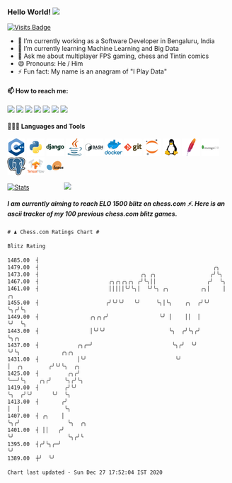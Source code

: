   ### Hello World!  <img src="https://github.com/sciencepal/sciencepal/blob/master/assets/Hi.gif" width="29px">
  [![Visits Badge](https://badges.pufler.dev/visits/sciencepal/sciencepal)](https://badges.pufler.dev/visits/sciencepal/sciencepal)
  
  - 🔭 I’m currently working as a Software Developer in Bengaluru, India
  - 🌱 I’m currently learning Machine Learning and Big Data
  - 💬 Ask me about multiplayer FPS gaming, chess and Tintin comics
  - 😄 Pronouns: He / Him
  - ⚡ Fun fact: My name is an anagram of "I Play Data"
  
  #### 📫 How to reach me:   
  [<img src="https://upload.wikimedia.org/wikipedia/commons/8/83/Steam_icon_logo.svg" width="3.5%"/>](https://steamcommunity.com/id/mongocds/)
  [<img src="https://github.com/sciencepal/sciencepal/blob/master/assets/discord-round.svg" width="3.5%"/>](https://discord.gg/MnUUbHe)
  [<img src="https://img.icons8.com/color/48/000000/twitter.png" width="3.5%"/>](https://twitter.com/sciencepal)
  [<img src="https://img.icons8.com/color/48/000000/linkedin.png" width="3.5%"/>](https://www.linkedin.com/in/adityapal1/)
  [<img src="https://img.icons8.com/fluent/48/000000/facebook-new.png" width="3.5%"/>](https://www.facebook.com/sciencepal/)
  [<img src="https://img.icons8.com/fluent/48/000000/instagram-new.png" width="3.5%"/>](https://www.instagram.com/aditya_sciencepal/)
  <a href="mailto:aditya.pal.science@gmail.com"> <img src="https://img.icons8.com/fluent/48/000000/gmail.png" width="3.5%"/> </a>
  
  #### 👨🏻‍💻 Languages and Tools <br />
  <code><img height="40" src="https://raw.githubusercontent.com/github/explore/80688e429a7d4ef2fca1e82350fe8e3517d3494d/topics/cpp/cpp.png"></code>
  <code><img height="40" src="https://raw.githubusercontent.com/github/explore/80688e429a7d4ef2fca1e82350fe8e3517d3494d/topics/python/python.png"></code>
  <code><img height="40" src="https://raw.githubusercontent.com/github/explore/80688e429a7d4ef2fca1e82350fe8e3517d3494d/topics/django/django.png"></code>
  <code><img height="40" src="https://raw.githubusercontent.com/github/explore/80688e429a7d4ef2fca1e82350fe8e3517d3494d/topics/java/java.png"></code>
  <code><img height="40" src="https://raw.githubusercontent.com/github/explore/80688e429a7d4ef2fca1e82350fe8e3517d3494d/topics/bash/bash.png"></code>
  <code><img height="40" src="https://raw.githubusercontent.com/github/explore/80688e429a7d4ef2fca1e82350fe8e3517d3494d/topics/docker/docker.png"></code>
  <code><img height="40" src="https://raw.githubusercontent.com/github/explore/80688e429a7d4ef2fca1e82350fe8e3517d3494d/topics/git/git.png"></code>
  <code><img height="40" src="https://raw.githubusercontent.com/github/explore/80688e429a7d4ef2fca1e82350fe8e3517d3494d/topics/jupyter-notebook/jupyter-notebook.png"></code>
  <code><img height="40" src="https://raw.githubusercontent.com/github/explore/80688e429a7d4ef2fca1e82350fe8e3517d3494d/topics/linux/linux.png"></code>
  <code><img height="40" src="https://raw.githubusercontent.com/github/explore/80688e429a7d4ef2fca1e82350fe8e3517d3494d/topics/maven/maven.png"></code>
  <code><img height="40" src="https://raw.githubusercontent.com/github/explore/80688e429a7d4ef2fca1e82350fe8e3517d3494d/topics/mongodb/mongodb.png"></code>
  <code><img height="40" src="https://raw.githubusercontent.com/github/explore/80688e429a7d4ef2fca1e82350fe8e3517d3494d/topics/postgresql/postgresql.png"></code>
  <code><img height="40" src="https://raw.githubusercontent.com/github/explore/80688e429a7d4ef2fca1e82350fe8e3517d3494d/topics/tensorflow/tensorflow.png"></code>
  <code><img height="40" src="https://raw.githubusercontent.com/github/explore/80688e429a7d4ef2fca1e82350fe8e3517d3494d/topics/scikit-learn/scikit-learn.png"></code>
  
  [![Stats](https://github-readme-stats.vercel.app/api?username=sciencepal&show_icons=true&theme=radical)](https://github-readme-stats.vercel.app/api?username=sciencepal&show_icons=true&theme=radical)&nbsp; &nbsp; &nbsp; &nbsp; &nbsp; &nbsp; &nbsp; &nbsp; &nbsp; &nbsp; <img src="https://github.com/sciencepal/sciencepal/blob/master/assets/saved.gif" width="195">
  
  ##### I am currently aiming to reach ELO 1500 blitz on chess.com ⚡. Here is an ascii tracker of my 100 previous chess.com blitz games.

  ```
  # ♟︎ Chess.com Ratings Chart #
  
  Blitz Rating

 1485.00  ┤
 1479.00  ┤                                                       ╭╮
 1473.00  ┤                                ╭╮ ╭╮                 ╭╯╰╮
 1467.00  ┤                      ╭╮╭╮╭╮╭╮ ╭╯╰╮││                ╭╯  ╰╮
 1461.00  ┤                      │││││╰╯╰╮│  ╰╯╰╮ ╭╮          ╭╮│    │  ╭╮
 1455.00  ┤                     ╭╯╰╯╰╯   ╰╯     ╰╮│╰╮    ╭╮  ╭╯╰╯    ╰╮╭╯╰╮
 1449.00  ┤                ╭╮╭╮╭╯                ╰╯ │    ││  │        ╰╯  ╰╮
 1443.00  ┤                │╰╯╰╯                    ╰╮  ╭╯╰╮╭╯             ╰╮╭╮
 1437.00  ┤            ╭╮╭─╯                         ╰╮╭╯  ╰╯               ╰╯╰╮             ╭╮╭╮
 1431.00  ┤            │╰╯                            ╰╯                       │  ╭╮        ╭╯╰╯╰╮  ╭╮
 1425.00  ┤         ╭╮╭╯                                                       ╰──╯╰╮    ╭╮╭╯    ╰╮╭╯╰╮
 1419.00  ┤        ╭╯╰╯                                                             ╰╮  ╭╯╰╯      ╰╯  ╰╮
 1413.00  ┤       ╭╯                                                                 │  │              ╰╮
 1407.00  ┤ ╭╮    │                                                                  ╰╮╭╯               ╰╮  ╭╮
 1401.00  ┤ ││   ╭╯                                                                   ╰╯                 ╰╮╭╯╰
 1395.00  ┤╭╯╰╮╭─╯                                                                                        ╰╯
 1389.00  ┼╯  ╰╯

Chart last updated - Sun Dec 27 17:52:04 IST 2020  
  ```
  
